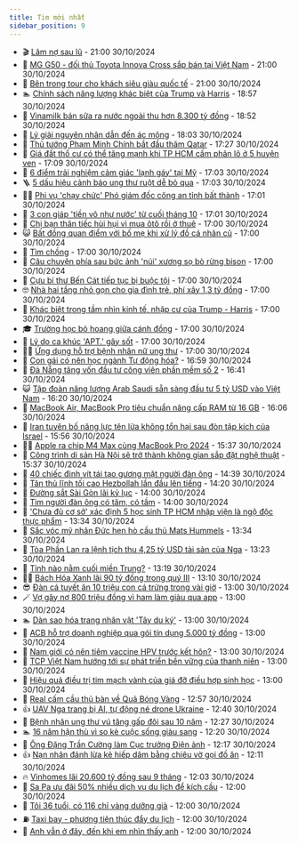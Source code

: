 ```yaml
---
title: Tim mới nhất
sidebar_position: 9
---
```


<!-- vnexpress-tin-moi-nhat:START -->
- 🎬 [Lâm nợ sau lũ](https://vnexpress.net/lam-no-sau-lu-4810386.html) - 21:00 30/10/2024
- 🐎 [MG G50 - đối thủ Toyota Innova Cross sắp bán tại Việt Nam](https://vnexpress.net/mg-g50-doi-thu-toyota-innova-cross-sap-ban-tai-viet-nam-4810285.html) - 21:00 30/10/2024
- 🦍 [Bên trong tour cho khách siêu giàu quốc tế](https://vnexpress.net/ben-trong-tour-cho-khach-sieu-giau-quoc-te-4810419.html) - 21:00 30/10/2024
- 🏊 [Chính sách năng lượng khác biệt của Trump và Harris](https://vnexpress.net/chinh-sach-nang-luong-khac-biet-cua-trump-va-harris-4810227.html) - 18:57 30/10/2024
- 🎊 [Vinamilk bán sữa ra nước ngoài thu hơn 8.300 tỷ đồng](https://vnexpress.net/vinamilk-ban-sua-ra-nuoc-ngoai-thu-hon-8-300-ty-dong-4810378.html) - 18:52 30/10/2024
- 🎃 [Lý giải nguyên nhân dẫn đến ác mộng](https://vnexpress.net/ly-giai-nguyen-nhan-dan-den-ac-mong-4810330.html) - 18:03 30/10/2024
- 🧰 [Thủ tướng Phạm Minh Chính bắt đầu thăm Qatar](https://vnexpress.net/thu-tuong-pham-minh-chinh-bat-dau-tham-qatar-4810232.html) - 17:27 30/10/2024
- 🔭 [Giá đất thổ cư có thể tăng mạnh khi TP HCM cấm phân lô ở 5 huyện ven](https://vnexpress.net/gia-dat-tho-cu-co-the-tang-manh-khi-tp-hcm-cam-phan-lo-o-5-huyen-ven-4809568.html) - 17:09 30/10/2024
- 🫶 [6 điểm trải nghiệm cảm giác &#39;lạnh gáy&#39; tại Mỹ](https://vnexpress.net/6-diem-trai-nghiem-cam-giac-lanh-gay-tai-my-4810246.html) - 17:03 30/10/2024
- 🪜 [5 dấu hiệu cảnh báo ung thư ruột dễ bỏ qua](https://vnexpress.net/5-dau-hieu-canh-bao-ung-thu-ruot-de-bo-qua-4809866.html) - 17:03 30/10/2024
- 👨‍🏫 [Phi vụ &#39;chạy chức&#39; Phó giám đốc công an tỉnh bất thành](https://vnexpress.net/phi-vu-chay-chuc-pho-giam-doc-cong-an-tinh-bat-thanh-4810409.html) - 17:01 30/10/2024
- 🎊 [3 con giáp &#39;tiền vô như nước&#39; từ cuối tháng 10](https://vnexpress.net/3-con-giap-tien-vo-nhu-nuoc-tu-cuoi-thang-10-4810310.html) - 17:01 30/10/2024
- 🎊 [Chị bạn thân tiếc hùi hụi vì mua ôtô rồi ở thuê](https://vnexpress.net/chi-ban-than-tiec-hui-hui-vi-mua-oto-roi-o-thue-4810319.html) - 17:00 30/10/2024
- 😺 [Bất đồng quan điểm với bố mẹ khi xử lý đồ cá nhân cũ](https://vnexpress.net/bat-dong-quan-diem-voi-bo-me-khi-xu-ly-do-ca-nhan-cu-4810305.html) - 17:00 30/10/2024
- 🐘 [Tìm chồng](https://vnexpress.net/tim-chong-4810136.html) - 17:00 30/10/2024
- 🌁 [Câu chuyện phía sau bức ảnh &#39;núi&#39; xương sọ bò rừng bison](https://vnexpress.net/cau-chuyen-phia-sau-buc-anh-nui-xuong-so-bo-rung-bison-4810028.html) - 17:00 30/10/2024
- 🐲 [Cựu bí thư Bến Cát tiếp tục bị buộc tội](https://vnexpress.net/cuu-bi-thu-ben-cat-tiep-tuc-bi-buoc-toi-4809798.html) - 17:00 30/10/2024
- 🤓 [Nhà hai tầng nhỏ gọn cho gia đình trẻ, phí xây 1,3 tỷ đồng](https://vnexpress.net/nha-hai-tang-nho-gon-cho-gia-dinh-tre-phi-xay-1-3-ty-dong-4809724.html) - 17:00 30/10/2024
- 💪 [Khác biệt trong tầm nhìn kinh tế, nhập cư của Trump - Harris](https://vnexpress.net/khac-biet-trong-tam-nhin-kinh-te-nhap-cu-cua-trump-harris-4809127.html) - 17:00 30/10/2024
- 🎓 [Trường học bỏ hoang giữa cánh đồng](https://vnexpress.net/truong-hoc-bo-hoang-giua-canh-dong-4808850.html) - 17:00 30/10/2024
- 🫣 [Lý do ca khúc &#39;APT.&#39; gây sốt](https://vnexpress.net/ly-do-ca-khuc-apt-gay-sot-4808768.html) - 17:00 30/10/2024
- 🧑‍💻 [Ứng dụng hỗ trợ bệnh nhân nữ ung thư](https://vnexpress.net/ung-dung-ho-tro-benh-nhan-nu-ung-thu-4805887.html) - 17:00 30/10/2024
- 🐲 [Con gái có nên học ngành Tự động hóa?](https://vnexpress.net/con-gai-co-nen-hoc-nganh-tu-dong-hoa-4809512.html) - 16:59 30/10/2024
- 🌝 [Đà Nẵng tăng vốn đầu tư công viên phần mềm số 2](https://vnexpress.net/da-nang-tang-von-dau-tu-cong-vien-phan-mem-so-2-4810375.html) - 16:41 30/10/2024
- 😺 [Tập đoàn năng lượng Arab Saudi sẵn sàng đầu tư 5 tỷ USD vào Việt Nam](https://vnexpress.net/tap-doan-nang-luong-arab-saudi-san-sang-dau-tu-5-ty-usd-vao-viet-nam-4810407.html) - 16:20 30/10/2024
- 🐎 [MacBook Air, MacBook Pro tiêu chuẩn nâng cấp RAM từ 16 GB](https://vnexpress.net/macbook-air-macbook-pro-tieu-chuan-nang-cap-ram-tu-16-gb-4810403.html) - 16:06 30/10/2024
- 🎡 [Iran tuyên bố năng lực tên lửa không tổn hại sau đòn tập kích của Israel](https://vnexpress.net/iran-tuyen-bo-nang-luc-ten-lua-khong-ton-hai-sau-don-tap-kich-cua-israel-4810394.html) - 15:56 30/10/2024
- 👨‍🏫 [Apple ra chip M4 Max cùng MacBook Pro 2024](https://vnexpress.net/apple-ra-chip-m4-max-cung-macbook-pro-2024-4810401.html) - 15:37 30/10/2024
- 🦆 [Công trình di sản Hà Nội sẽ trở thành không gian sắp đặt nghệ thuật](https://vnexpress.net/cong-trinh-di-san-ha-noi-se-tro-thanh-khong-gian-sap-dat-nghe-thuat-4810388.html) - 15:37 30/10/2024
- 🚦 [40 chiếc đinh vít tái tạo gương mặt người đàn ông](https://vnexpress.net/40-chiec-dinh-vit-tai-tao-guong-mat-nguoi-dan-ong-4810385.html) - 14:39 30/10/2024
- 💫 [Tân thủ lĩnh tối cao Hezbollah lần đầu lên tiếng](https://vnexpress.net/tan-thu-linh-toi-cao-hezbollah-lan-dau-len-tieng-4810387.html) - 14:20 30/10/2024
- 🎉 [Đường sắt Sài Gòn lãi kỷ lục](https://vnexpress.net/duong-sat-sai-gon-lai-ky-luc-4810368.html) - 14:00 30/10/2024
- 🌋 [Tìm người đàn ông có tâm, có tầm](https://vnexpress.net/tim-nguoi-dan-ong-co-tam-co-tam-4810064.html) - 14:00 30/10/2024
- 🤖 [&#39;Chưa đủ cơ sở&#39; xác định 5 học sinh TP HCM nhập viện là ngộ độc thực phẩm](https://vnexpress.net/chua-du-co-so-xac-dinh-5-hoc-sinh-tp-hcm-nhap-vien-la-ngo-doc-thuc-pham-4810380.html) - 13:34 30/10/2024
- 🦏 [Sắc vóc mỹ nhân Đức hẹn hò cầu thủ Mats Hummels](https://vnexpress.net/sac-voc-my-nhan-duc-hen-ho-cau-thu-mats-hummels-4810338.html) - 13:34 30/10/2024
- 🦩 [Tòa Phần Lan ra lệnh tịch thu 4,25 tỷ USD tài sản của Nga](https://vnexpress.net/toa-phan-lan-ra-lenh-tich-thu-4-25-ty-usd-tai-san-cua-nga-4810377.html) - 13:23 30/10/2024
- 👺 [Tỉnh nào nằm cuối miền Trung?](https://vnexpress.net/tinh-nao-nam-cuoi-mien-trung-4810371.html) - 13:19 30/10/2024
- 🧑‍🏫 [Bách Hóa Xanh lãi 90 tỷ đồng trong quý III](https://vnexpress.net/bach-hoa-xanh-lai-90-ty-dong-trong-quy-iii-4810376.html) - 13:10 30/10/2024
- 😎 [Đàn cá tuyết ăn 10 triệu con cá trứng trong vài giờ](https://vnexpress.net/dan-ca-tuyet-an-10-trieu-con-ca-trung-trong-vai-gio-4809987.html) - 13:00 30/10/2024
- 🪄 [Vợ gây nợ 800 triệu đồng vì ham làm giàu qua app](https://vnexpress.net/vo-gay-no-800-trieu-dong-vi-ham-lam-giau-qua-app-4808738.html) - 13:00 30/10/2024
- 🏊 [Dàn sao hóa trang nhân vật &#39;Tây du ký&#39;](https://vnexpress.net/dan-sao-hoa-trang-nhan-vat-tay-du-ky-4810256.html) - 13:00 30/10/2024
- 💃 [ACB hỗ trợ doanh nghiệp qua gói tín dụng 5.000 tỷ đồng](https://vnexpress.net/acb-ho-tro-doanh-nghiep-qua-goi-tin-dung-5-000-ty-dong-4810366.html) - 13:00 30/10/2024
- 🦆 [Nam giới có nên tiêm vaccine HPV trước kết hôn?](https://vnexpress.net/nam-gioi-co-nen-tiem-vaccine-hpv-truoc-ket-hon-4810223.html) - 13:00 30/10/2024
- 🎊 [TCP Việt Nam hướng tới sự phát triển bền vững của thanh niên](https://vnexpress.net/tcp-viet-nam-huong-toi-su-phat-trien-ben-vung-cua-thanh-nien-4809947.html) - 13:00 30/10/2024
- 👺 [Hiệu quả điều trị tim mạch vành của giá đỡ điều hợp sinh học](https://vnexpress.net/hieu-qua-dieu-tri-tim-mach-vanh-cua-gia-do-dieu-hop-sinh-hoc-4809283.html) - 13:00 30/10/2024
- 🎡 [Real cấm cầu thủ bàn về Quả Bóng Vàng](https://vnexpress.net/real-cam-cau-thu-ban-ve-qua-bong-vang-4810272.html) - 12:57 30/10/2024
- 👍 [UAV Nga trang bị AI, tự động né drone Ukraine](https://vnexpress.net/uav-nga-trang-bi-ai-tu-dong-ne-drone-ukraine-4810292.html) - 12:40 30/10/2024
- 🐎 [Bệnh nhân ung thư vú tăng gấp đôi sau 10 năm](https://vnexpress.net/benh-nhan-ung-thu-vu-tang-gap-doi-sau-10-nam-4810337.html) - 12:27 30/10/2024
- 🏊 [16 năm hận thù vì so kè cuộc sống giàu sang](https://vnexpress.net/16-nam-han-thu-vi-so-ke-cuoc-song-giau-sang-4810353.html) - 12:20 30/10/2024
- 🦩 [Ông Đặng Trần Cường làm Cục trưởng Điện ảnh](https://vnexpress.net/ong-dang-tran-cuong-lam-cuc-truong-dien-anh-4810374.html) - 12:17 30/10/2024
- 👍 [Nạn nhân đánh lừa kẻ hiếp dâm bằng chiêu vờ gọi đồ ăn](https://vnexpress.net/goi-911-vo-dat-pizza-de-bat-ke-tan-cong-tinh-duc-4810372.html) - 12:11 30/10/2024
- 🔥 [Vinhomes lãi 20.600 tỷ đồng sau 9 tháng](https://vnexpress.net/vinhomes-lai-20-600-ty-dong-sau-9-thang-4810307.html) - 12:03 30/10/2024
- 💄 [Sa Pa ưu đãi 50% nhiều dịch vụ du lịch để kích cầu](https://vnexpress.net/sa-pa-uu-dai-50-nhieu-dich-vu-du-lich-de-kich-cau-4810207.html) - 12:00 30/10/2024
- 🤡 [Tôi 36 tuổi, có 116 chỉ vàng dưỡng già](https://vnexpress.net/toi-36-tuoi-co-116-chi-vang-duong-gia-4810326.html) - 12:00 30/10/2024
- ⛽️ [Taxi bay - phương tiện thúc đẩy du lịch](https://vnexpress.net/taxi-bay-phuong-tien-thuc-day-du-lich-4810284.html) - 12:00 30/10/2024
- 🚀 [Anh vẫn ở đây, đến khi em nhìn thấy anh](https://vnexpress.net/anh-van-o-day-den-khi-em-nhin-thay-anh-4810065.html) - 12:00 30/10/2024<!-- vnexpress-tin-moi-nhat:END -->
